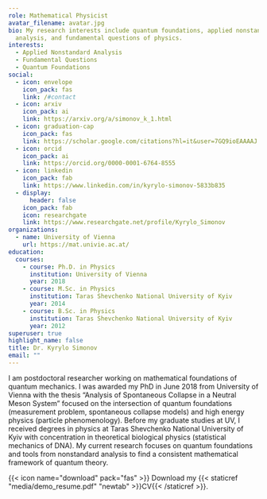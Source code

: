 ```yaml
---
role: Mathematical Physicist
avatar_filename: avatar.jpg
bio: My research interests include quantum foundations, applied nonstandard
  analysis, and fundamental questions of physics.
interests:
  - Applied Nonstandard Analysis
  - Fundamental Questions
  - Quantum Foundations
social:
  - icon: envelope
    icon_pack: fas
    link: /#contact
  - icon: arxiv
    icon_pack: ai
    link: https://arxiv.org/a/simonov_k_1.html
  - icon: graduation-cap
    icon_pack: fas
    link: https://scholar.google.com/citations?hl=it&user=7GQ9ioEAAAAJ
  - icon: orcid
    icon_pack: ai
    link: https://orcid.org/0000-0001-6764-8555
  - icon: linkedin
    icon_pack: fab
    link: https://www.linkedin.com/in/kyrylo-simonov-5833b835
  - display:
      header: false
    icon_pack: fab
    icon: researchgate
    link: https://www.researchgate.net/profile/Kyrylo_Simonov
organizations:
  - name: University of Vienna
    url: https://mat.univie.ac.at/
education:
  courses:
    - course: Ph.D. in Physics
      institution: University of Vienna
      year: 2018
    - course: M.Sc. in Physics
      institution: Taras Shevchenko National University of Kyiv
      year: 2014
    - course: B.Sc. in Physics
      institution: Taras Shevchenko National University of Kyiv
      year: 2012
superuser: true
highlight_name: false
title: Dr. Kyrylo Simonov
email: ""
---
```

I am postdoctoral researcher working on mathematical foundations of quantum mechanics. I was awarded my PhD in June 2018 from University of Vienna with the thesis “Analysis of Spontaneous Collapse in a Neutral Meson System” focused on the intersection of quantum foundations (measurement problem, spontaneous collapse models) and high energy physics (particle phenomenology). Before my graduate studies at UV, I received degrees in physics at Taras Shevchenko National University of Kyiv with concentration in theoretical biological physics (statistical mechanics of DNA). My current research focuses on quantum foundations and tools from nonstandard analysis to find a consistent mathematical framework of quantum theory.

{{< icon name="download" pack="fas" >}} Download my {{< staticref "media/demo_resume.pdf" "newtab" >}}CV{{< /staticref >}}.